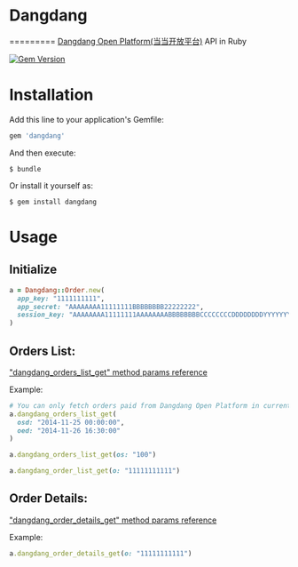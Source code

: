 # Dangdang
=========
[Dangdang Open Platform(当当开放平台)](http://open.dangdang.com) API in Ruby


[![Gem Version](https://badge.fury.io/rb/weidian_open.svg)](http://badge.fury.io/rb/weidian_open)

# Installation
Add this line to your application's Gemfile:
```ruby
gem 'dangdang'
```

And then execute:
```shell
$ bundle
```

Or install it yourself as:
```shell
$ gem install dangdang
```



# Usage
## Initialize
```ruby
a = Dangdang::Order.new(
  app_key: "1111111111",
  app_secret: "AAAAAAAA11111111BBBBBBBB22222222",
  session_key: "AAAAAAAA11111111AAAAAAAABBBBBBBBCCCCCCCCDDDDDDDDYYYYYYYYZZZZZZZZ"
)
```

## Orders List:
["dangdang_orders_list_get" method params reference](http://open.dangdang.com/index.php?c=documentCenterG4&f=show&page_id=132)


Example:
```ruby
# You can only fetch orders paid from Dangdang Open Platform in current time when using 'osd oed' submitted params.
a.dangdang_orders_list_get(
  osd: "2014-11-25 00:00:00",
  oed: "2014-11-26 16:30:00"
)

a.dangdang_orders_list_get(os: "100")

a.dangdang_order_list_get(o: "11111111111")
```


## Order Details:
["dangdang_order_details_get" method params reference](http://open.dangdang.com/index.php?c=documentCenterG4&f=show&page_id=133)

Example:
```ruby
a.dangdang_order_details_get(o: "11111111111")
```



